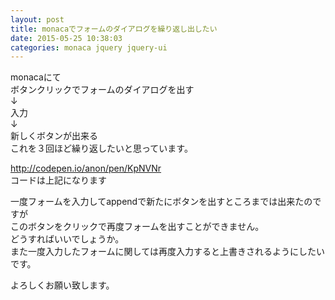 ```yaml
---
layout: post
title: monacaでフォームのダイアログを繰り返し出したい
date: 2015-05-25 10:38:03
categories: monaca jquery jquery-ui
---
```

<p>monacaにて<br>
ボタンクリックでフォームのダイアログを出す<br>
↓<br>
入力<br>
↓<br>
新しくボタンが出来る<br>
これを３回ほど繰り返したいと思っています。</p>

<p><a href="http://codepen.io/anon/pen/KpNVNr" rel="nofollow">http://codepen.io/anon/pen/KpNVNr</a><br>
コードは上記になります</p>

<p>一度フォームを入力してappendで新たにボタンを出すところまでは出来たのですが<br>
このボタンをクリックで再度フォームを出すことができません。<br>
どうすればいいでしょうか。<br>
また一度入力したフォームに関しては再度入力すると上書きされるようにしたいです。</p>

<p>よろしくお願い致します。</p>
